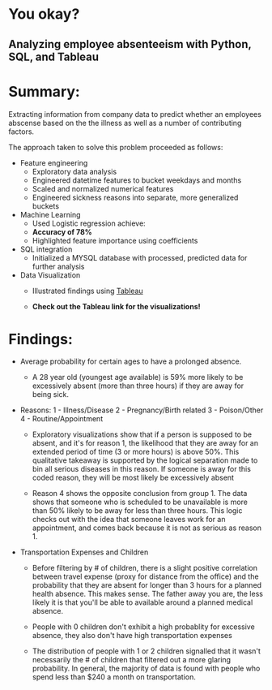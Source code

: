 # You okay?
## Analyzing employee absenteeism with Python, SQL, and Tableau

# Summary:

Extracting information from company data to predict whether an employees abscense based on the the illness as well as a number of contributing factors.

The approach taken to solve this problem proceeded as follows:

- Feature engineering
    - Exploratory data analysis
    - Engineered datetime features to bucket weekdays and months
    - Scaled and normalized numerical features
    - Engineered sickness reasons into separate, more generalized buckets
- Machine Learning
    - Used Logistic regression achieve:
    - **Accuracy of 78%**
    - Highlighted feature importance using coefficients
- SQL integration
    - Initialized a MYSQL database with processed, predicted data for further analysis
- Data Visualization
    - Illustrated findings using [Tableau](https://public.tableau.com/profile/alexander.bennett#!/vizhome/Employee_Absenteeism/AgeVsProbability?publish=yes)

    - **Check out the Tableau link for the visualizations!**


# Findings:

-  Average probability for certain ages to have a prolonged absence.
    - A 28 year old (youngest age available) is 59% more likely to be excessively absent (more than three hours) if they are away for being sick. 
- Reasons:
    1 - Illness/Disease
    2 - Pregnancy/Birth related
    3 - Poison/Other
    4 - Routine/Appointment

    - Exploratory visualizations show that if a person is supposed to be absent, and it's for reason 1, the likelihood that they are away for an extended period of time (3 or more hours) is above 50%. This qualitative takeaway is supported by the logical separation made to bin all serious diseases in this reason. If someone is away for this coded reason, they will be most likely be excessively absent


    - Reason 4 shows the opposite conclusion from group 1. The data shows that someone who is scheduled to be unavailable is more than 50% likely to be away for less than three hours. This logic checks out with the idea that someone leaves work for an appointment, and comes back because it is not as serious as reason 1.


- Transportation Expenses and Children

    - Before filtering by # of children, there is a slight positive correlation between travel expense (proxy for distance from the office) and the probability that they are absent for longer than 3 hours for a planned health absence. This makes sense. The father away you are, the less likely it is that you'll be able to available around a planned medical absence.

    - People with 0 children don't exhibit a high probablity for excessive absence, they also don't have high transportation expenses

    - The distribution of people with 1 or 2 children signalled that it wasn't necessarily the # of children that filtered out a more glaring probability. In general, the majority of data is found with people who spend less than $240 a month on transportation.

    
